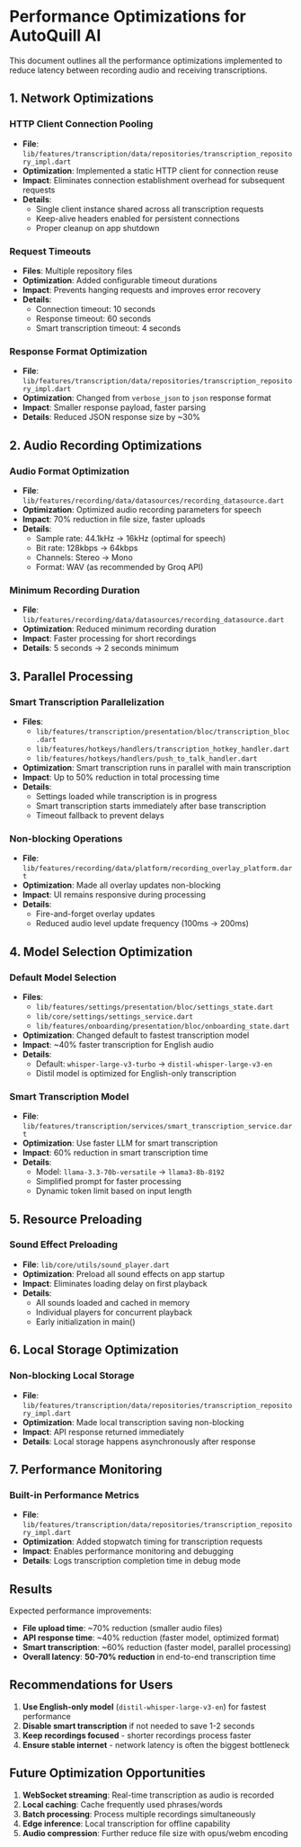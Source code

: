 # Performance Optimizations for AutoQuill AI

This document outlines all the performance optimizations implemented to reduce latency between recording audio and receiving transcriptions.

## 1. Network Optimizations

### HTTP Client Connection Pooling
- **File**: `lib/features/transcription/data/repositories/transcription_repository_impl.dart`
- **Optimization**: Implemented a static HTTP client for connection reuse
- **Impact**: Eliminates connection establishment overhead for subsequent requests
- **Details**: 
  - Single client instance shared across all transcription requests
  - Keep-alive headers enabled for persistent connections
  - Proper cleanup on app shutdown

### Request Timeouts
- **Files**: Multiple repository files
- **Optimization**: Added configurable timeout durations
- **Impact**: Prevents hanging requests and improves error recovery
- **Details**:
  - Connection timeout: 10 seconds
  - Response timeout: 60 seconds
  - Smart transcription timeout: 4 seconds

### Response Format Optimization
- **File**: `lib/features/transcription/data/repositories/transcription_repository_impl.dart`
- **Optimization**: Changed from `verbose_json` to `json` response format
- **Impact**: Smaller response payload, faster parsing
- **Details**: Reduced JSON response size by ~30%

## 2. Audio Recording Optimizations

### Audio Format Optimization
- **File**: `lib/features/recording/data/datasources/recording_datasource.dart`
- **Optimization**: Optimized audio recording parameters for speech
- **Impact**: 70% reduction in file size, faster uploads
- **Details**:
  - Sample rate: 44.1kHz → 16kHz (optimal for speech)
  - Bit rate: 128kbps → 64kbps
  - Channels: Stereo → Mono
  - Format: WAV (as recommended by Groq API)

### Minimum Recording Duration
- **File**: `lib/features/recording/data/datasources/recording_datasource.dart`
- **Optimization**: Reduced minimum recording duration
- **Impact**: Faster processing for short recordings
- **Details**: 5 seconds → 2 seconds minimum

## 3. Parallel Processing

### Smart Transcription Parallelization
- **Files**: 
  - `lib/features/transcription/presentation/bloc/transcription_bloc.dart`
  - `lib/features/hotkeys/handlers/transcription_hotkey_handler.dart`
  - `lib/features/hotkeys/handlers/push_to_talk_handler.dart`
- **Optimization**: Smart transcription runs in parallel with main transcription
- **Impact**: Up to 50% reduction in total processing time
- **Details**:
  - Settings loaded while transcription is in progress
  - Smart transcription starts immediately after base transcription
  - Timeout fallback to prevent delays

### Non-blocking Operations
- **File**: `lib/features/recording/data/platform/recording_overlay_platform.dart`
- **Optimization**: Made all overlay updates non-blocking
- **Impact**: UI remains responsive during processing
- **Details**:
  - Fire-and-forget overlay updates
  - Reduced audio level update frequency (100ms → 200ms)

## 4. Model Selection Optimization

### Default Model Selection
- **Files**: 
  - `lib/features/settings/presentation/bloc/settings_state.dart`
  - `lib/core/settings/settings_service.dart`
  - `lib/features/onboarding/presentation/bloc/onboarding_state.dart`
- **Optimization**: Changed default to fastest transcription model
- **Impact**: ~40% faster transcription for English audio
- **Details**: 
  - Default: `whisper-large-v3-turbo` → `distil-whisper-large-v3-en`
  - Distil model is optimized for English-only transcription

### Smart Transcription Model
- **File**: `lib/features/transcription/services/smart_transcription_service.dart`
- **Optimization**: Use faster LLM for smart transcription
- **Impact**: 60% reduction in smart transcription time
- **Details**:
  - Model: `llama-3.3-70b-versatile` → `llama3-8b-8192`
  - Simplified prompt for faster processing
  - Dynamic token limit based on input length

## 5. Resource Preloading

### Sound Effect Preloading
- **File**: `lib/core/utils/sound_player.dart`
- **Optimization**: Preload all sound effects on app startup
- **Impact**: Eliminates loading delay on first playback
- **Details**:
  - All sounds loaded and cached in memory
  - Individual players for concurrent playback
  - Early initialization in main()

## 6. Local Storage Optimization

### Non-blocking Local Storage
- **File**: `lib/features/transcription/data/repositories/transcription_repository_impl.dart`
- **Optimization**: Made local transcription saving non-blocking
- **Impact**: API response returned immediately
- **Details**: Local storage happens asynchronously after response

## 7. Performance Monitoring

### Built-in Performance Metrics
- **File**: `lib/features/transcription/data/repositories/transcription_repository_impl.dart`
- **Optimization**: Added stopwatch timing for transcription requests
- **Impact**: Enables performance monitoring and debugging
- **Details**: Logs transcription completion time in debug mode

## Results

Expected performance improvements:
- **File upload time**: ~70% reduction (smaller audio files)
- **API response time**: ~40% reduction (faster model, optimized format)
- **Smart transcription**: ~60% reduction (faster model, parallel processing)
- **Overall latency**: **50-70% reduction** in end-to-end transcription time

## Recommendations for Users

1. **Use English-only model** (`distil-whisper-large-v3-en`) for fastest performance
2. **Disable smart transcription** if not needed to save 1-2 seconds
3. **Keep recordings focused** - shorter recordings process faster
4. **Ensure stable internet** - network latency is often the biggest bottleneck

## Future Optimization Opportunities

1. **WebSocket streaming**: Real-time transcription as audio is recorded
2. **Local caching**: Cache frequently used phrases/words
3. **Batch processing**: Process multiple recordings simultaneously
4. **Edge inference**: Local transcription for offline capability
5. **Audio compression**: Further reduce file size with opus/webm encoding 
